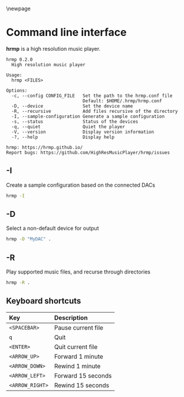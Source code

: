 \newpage

# Command line interface

**hrmp** is a high resolution music player.

```
hrmp 0.2.0
  High resolution music player

Usage:
  hrmp <FILES>

Options:
  -c, --config CONFIG_FILE   Set the path to the hrmp.conf file
                             Default: $HOME/.hrmp/hrmp.conf
  -D, --device               Set the device name
  -R, --recursive            Add files recursive of the directory
  -I, --sample-configuration Generate a sample configuration
  -s, --status               Status of the devices
  -q, --quiet                Quiet the player
  -V, --version              Display version information
  -?, --help                 Display help

hrmp: https://hrmp.github.io/
Report bugs: https://github.com/HighResMusicPlayer/hrmp/issues
```

## -I

Create a sample configuration based on the connected DACs


```sh
hrmp -I
```

## -D

Select a non-default device for output

```sh
hrmp -D "MyDAC" .
```

## -R

Play supported music files, and recurse through directories

```sh
hrmp -R .
```

## Keyboard shortcuts

| Key             | Description         |
| :-------------- | :------------------ |
| `<SPACEBAR>`    | Pause current file  |
| `q`             | Quit                |
| `<ENTER>`       | Quit current file   |
| `<ARROW_UP>`    | Forward 1 minute    |
| `<ARROW_DOWN>`  | Rewind 1 minute     |
| `<ARROW_LEFT>`  | Forward 15 seconds  |
| `<ARROW_RIGHT>` | Rewind 15 seconds   |
